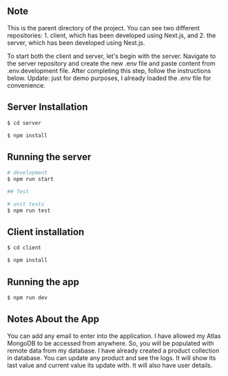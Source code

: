 ## Note

This is the parent directory of the project. You can see two different repositories: 1. client, which has been developed using Next.js, and 2. the server, which has been developed using Nest.js.

To start both the client and server, let's begin with the server. Navigate to the server repository and create the new .env file and paste content from .env.development file. After completing this step, follow the instructions below. Update: just for demo purposes, I already loaded the .env file for convenience.

## Server Installation

```bash
$ cd server

$ npm install
```

## Running the server

```bash
# development
$ npm run start

## Test

# unit tests
$ npm run test
```

## Client installation

```bash
$ cd client

$ npm install
```

## Running the app

```bash
$ npm run dev
```

## Notes About the App

You can add any email to enter into the application.
I have allowed my Atlas MongoDB to be accessed from anywhere. So, you will be populated with remote data from my database.
I have already created a product collection in database.
You can update any product and see the logs.
It will show its last value and current value its update with.
It will also have user details.
